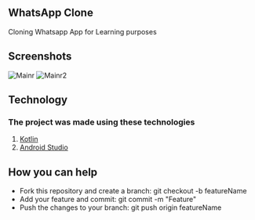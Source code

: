 ## WhatsApp Clone
Cloning Whatsapp App for Learning purposes

## Screenshots
![Mainr](https://i.imgur.com/huB8h2C.png) ![Mainr2](https://i.imgur.com/undeol2.png)

## Technology
### The project was made using these technologies
1.  [Kotlin](https://kotlinlang.org)
2.  [Android Studio](https://www.google.com.br/search?client=opera&q=android+studio&sourceid=opera&ie=UTF-8&oe=UTF-8)

## How you can help
*   Fork this repository and create a branch: git checkout -b featureName 
*   Add your feature and commit: git commit -m "Feature"
*   Push the changes to your branch: git push origin featureName
